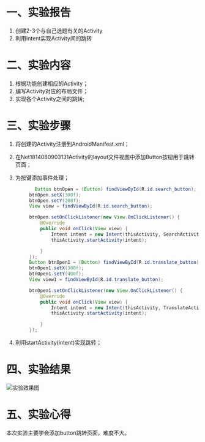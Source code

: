 # 一、实验报告

1. 创建2-3个与自己选题有关的Activity
2. 利用Intent实现Activity间的跳转

# 二、实验内容

1. 根据功能创建相应的Activity；
2. 编写Activity对应的布局文件；
3. 实现各个Activity之间的跳转;

# 三、实验步骤

1. 将创建的Activity注册到AndroidManifest.xml；

2. 在Net1814080903131Activity的layout文件视图中添加Button按钮用于跳转页面； 

3. 为按键添加事件处理；

   ```java
          Button btnOpen = (Button) findViewById(R.id.search_button);
        btnOpen.setX(300f);
        btnOpen.setY(200f);
        View view = findViewById(R.id.search_button);

        btnOpen.setOnClickListener(new View.OnClickListener() {
            @Override
            public void onClick(View view) {
                Intent intent = new Intent(thisActivity, SearchActivity.class);
                thisActivity.startActivity(intent);

            }
        });
        Button btnOpen1 = (Button) findViewById(R.id.translate_button);
        btnOpen1.setX(300f);
        btnOpen1.setY(400f);
        View view1 = findViewById(R.id.translate_button);

        btnOpen1.setOnClickListener(new View.OnClickListener() {
            @Override
            public void onClick(View view) {
                Intent intent = new Intent(thisActivity, TranslateActivity.class);
                thisActivity.startActivity(intent);

            }
        });
   ```

   

4. 利用startActivity(intent)实现跳转；

# 四、实验结果

![实验效果图](https://github.com/LHX98/android-labs-2020/blob/master/students/net1814080903131/%E5%AE%9E%E9%AA%8C1-4%E7%BB%93%E6%9E%9C%E5%9B%BE/lab2%E5%AE%9E%E9%AA%8C%E7%BB%93%E6%9E%9C%E5%9B%BE1.PNG)

# 五、实验心得

本次实验主要学会添加button跳转页面，难度不大。
